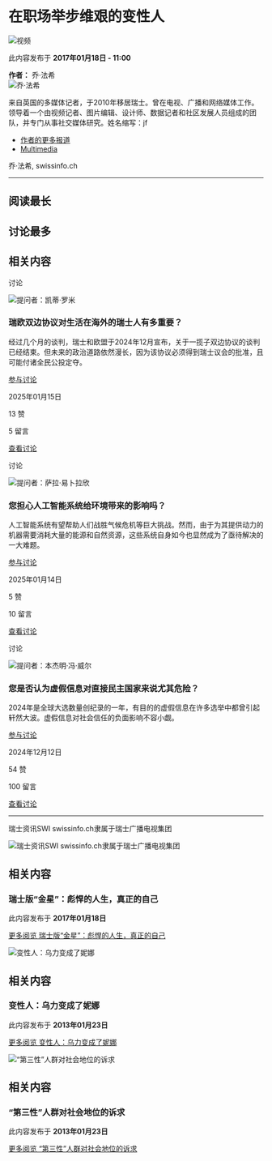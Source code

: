 # 在职场举步维艰的变性人

![视频](https://il.srgssr.ch/images/?imageUrl=https://cdn.prod.swi-services.ch/video-delivery/images/7311009f-4cfd-4bb3-ae90-f4b9878c496a/WDtPPjcqF4lBqMPWDmwKhAMV9.KjqaPK/16x9&format=jpg&width=960)

此内容发布于 **2017年01月18日 - 11:00**

**作者：** 乔·法希  
![乔·法希](https://www.swissinfo.ch/content/wp-content/uploads/sites/13/2023/12/jo-fahy-profileImage-42390497.png?ver=d3f7cf03)

来自英国的多媒体记者，于2010年移居瑞士。曾在电视、广播和网络媒体工作。领导着一个由视频记者、图片编辑、设计师、数据记者和社区发展人员组成的团队，并专门从事社交媒体研究。姓名缩写：jf

- [作者的更多报道](https://www.swissinfo.ch/chi/author/%e4%b9%94%c2%b7%e6%b3%95%e5%b8%8c/)
- [Multimedia](https://www.swissinfo.ch/chi/department/multimedia)

乔·法希, swissinfo.ch

---

## 阅读最长

## 讨论最多

## 相关内容

讨论

![提问者：凯蒂·罗米](https://www.swissinfo.ch/content/wp-content/uploads/sites/13/2023/12/katy-romy-profileImage-42390267.png?ver=04173011)

### 瑞欧双边协议对生活在海外的瑞士人有多重要？

经过几个月的谈判，瑞士和欧盟于2024年12月宣布，关于一揽子双边协议的谈判已经结束。但未来的政治道路依然漫长，因为该协议必须得到瑞士议会的批准，且可能付诸全民公投定夺。

[参与讨论](https://www.swissinfo.ch/chi/%e6%b5%b7%e5%a4%96%e7%91%9e%e5%a3%ab%e4%ba%ba/%e7%91%9e%e6%ac%a7%e5%8f%8c%e8%be%b9%e5%8d%8f%e8%ae%ae%e5%af%b9%e7%94%9f%e6%b4%bb%e5%9c%a8%e6%b5%b7%e5%a4%96%e7%9a%84%e7%91%9e%e5%a3%ab%e4%ba%ba%e6%9c%89%e5%a4%9a%e9%87%8d%e8%a6%81%ef%bc%9f/88726350?utm_source=multiple&utm_medium=website&utm_campaign=recommendation_most-discussed_zh&utm_content=o&utm_term=wpblock_widget-most-discussed)

2025年01月15日

13 赞

5 留言

[查看讨论](https://www.swissinfo.ch/chi/%e6%b5%b7%e5%a4%96%e7%91%9e%e5%a3%ab%e4%ba%ba/%e7%91%9e%e6%ac%a7%e5%8f%8c%e8%be%b9%e5%8d%8f%e8%ae%ae%e5%af%b9%e7%94%9f%e6%b4%bb%e5%9c%a8%e6%b5%b7%e5%a4%96%e7%9a%84%e7%91%9e%e5%a3%ab%e4%ba%ba%e6%9c%89%e5%a4%9a%e9%87%8d%e8%a6%81%ef%bc%9f/88726350?utm_source=multiple&utm_medium=website&utm_campaign=recommendation_most-discussed_zh&utm_content=o&utm_term=wpblock_widget-most-discussed)

讨论

![提问者：萨拉·易卜拉欣](https://www.swissinfo.ch/content/wp-content/uploads/sites/13/2023/12/sara-ibrahim-profileImage-46196979.png?ver=e69b7661)

### 您担心人工智能系统给环境带来的影响吗？

人工智能系统有望帮助人们战胜气候危机等巨大挑战。然而，由于为其提供动力的机器需要消耗大量的能源和自然资源，这些系统自身如今也显然成为了亟待解决的一大难题。

[参与讨论](https://www.swissinfo.ch/chi/%e7%a7%91%e5%ad%a6/%e6%82%a8%e6%8b%85%e5%bf%83%e4%ba%ba%e5%b7%a5%e6%99%ba%e8%83%bd%e7%b3%bb%e7%bb%9f%e7%bb%99%e7%8e%af%e5%a2%83%e5%b8%a6%e6%9d%a5%e7%9a%84%e5%bd%b1%e5%93%8d%e5%90%97%ef%bc%9f/88714838?utm_source=multiple&utm_medium=website&utm_campaign=recommendation_most-discussed_zh&utm_content=o&utm_term=wpblock_widget-most-discussed)

2025年01月14日

5 赞

10 留言

[查看讨论](https://www.swissinfo.ch/chi/%e7%a7%91%e5%ad%a6/%e6%82%a8%e6%8b%85%e5%bf%83%e4%ba%ba%e5%b7%a5%e6%99%ba%e8%83%bd%e7%b3%bb%e7%bb%9f%e7%bb%99%e7%8e%af%e5%a2%83%e5%b8%a6%e6%9d%a5%e7%9a%84%e5%bd%b1%e5%93%8d%e5%90%97%ef%bc%9f/88714838?utm_source=multiple&utm_medium=website&utm_campaign=recommendation_most-discussed_zh&utm_content=o&utm_term=wpblock_widget-most-discussed)

讨论

![提问者：本杰明·冯·威尔](https://www.swissinfo.ch/content/wp-content/uploads/sites/13/2023/12/benjamin-von-wyl-profileImage-47039375.png?ver=ddaac810)

### 您是否认为虚假信息对直接民主国家来说尤其危险？

2024年是全球大选数量创纪录的一年，有目的的虚假信息在许多选举中都曾引起轩然大波。虚假信息对社会信任的负面影响不容小觑。

[参与讨论](https://www.swissinfo.ch/chi/%e6%b0%91%e4%b8%bb/%e6%82%a8%e6%98%af%e5%90%a6%e8%ae%a4%e4%b8%ba%e8%99%9a%e5%81%87%e4%bf%a1%e6%81%af%e5%af%b9%e7%9b%b4%e6%8e%a5%e6%b0%91%e4%b8%bb%e5%9b%bd%e5%ae%b6%e6%9d%a5%e8%af%b4%e5%b0%a4%e5%85%b6%e5%8d%b1%e9%99%a9%ef%bc%9f/88581284?utm_source=multiple&utm_medium=website&utm_campaign=recommendation_most-discussed_zh&utm_content=o&utm_term=wpblock_widget-most-discussed)

2024年12月12日

54 赞

100 留言

[查看讨论](https://www.swissinfo.ch/chi/%e6%b0%91%e4%b8%bb/%e6%82%a8%e6%98%af%e5%90%a6%e8%ae%a4%e4%b8%ba%e8%99%9a%e5%81%87%e4%bf%a1%e6%81%af%e5%af%b9%e7%9b%b4%e6%8e%a5%e6%b0%91%e4%b8%bb%e5%9b%bd%e5%ae%b6%e6%9d%a5%e8%af%b4%e5%b0%a4%e5%85%b6%e5%8d%b1%e9%99%a9%ef%bc%9f/88581284?utm_source=multiple&utm_medium=website&utm_campaign=recommendation_most-discussed_zh&utm_content=o&utm_term=wpblock_widget-most-discussed)

---

瑞士资讯SWI swissinfo.ch隶属于瑞士广播电视集团

![瑞士资讯SWI swissinfo.ch隶属于瑞士广播电视集团](https://www.swissinfo.ch/chi/wp-content/themes/swissinfo-theme/assets/srg-ssr-small-logo.png)

## 相关内容

### 瑞士版“金星”：彪悍的人生，真正的自己

此内容发布于 **2017年01月18日**

[更多阅览 瑞士版“金星”：彪悍的人生，真正的自己](https://www.swissinfo.ch/chi/society/%e5%8f%98%e6%80%a7%e4%ba%ba_%e7%91%9e%e5%a3%ab%e7%89%88-%e9%87%91%e6%98%9f-%e5%bd%aa%e6%82%8d%e7%9a%84%e4%ba%ba%e7%94%9f-%e7%9c%9f%e6%ad%a3%e7%9a%84%e8%87%aa%e5%b7%b1/42401122)

![变性人：乌力变成了妮娜](https://www.swissinfo.ch/content/wp-content/uploads/sites/13/2013/01/cfd678e0e4f405285499dc814f63bd18-che_1212_nina_stieger_11-34730034-data.jpg?ver=1c5bf19f)

## 相关内容

### 变性人：乌力变成了妮娜

此内容发布于 **2013年01月23日**

[更多阅览 变性人：乌力变成了妮娜](https://www.swissinfo.ch/chi/%e7%94%9f%e6%b4%bb%e5%85%bb%e8%80%81/%e5%8f%98%e6%80%a7%e4%ba%ba-%e4%b9%8c%e5%8a%9b%e5%8f%98%e6%88%90%e4%ba%86%e5%a6%ae%e5%a8%9c/34792330)

![“第三性”人群对社会地位的诉求](https://www.swissinfo.ch/content/wp-content/uploads/sites/13/2013/01/6fd20debbfa0951f196a55fa851f26ca-daniela_truffer-34730788-data.jpg?ver=d725556b)

## 相关内容

### “第三性”人群对社会地位的诉求

此内容发布于 **2013年01月23日** 

[更多阅览 “第三性”人群对社会地位的诉求](https://www.swissinfo.ch/chi/culture/%e7%ac%ac%e4%b8%89%e6%80%a7-%e4%ba%ba%e7%be%a4%e5%af%b9%e7%a4%be%e4%bc%9a%e5%9c%b0%e4%bd%8d%e7%9a%84%e8%af%89%e6%b1%82/34781602)
<!-- tcd_original_link https://www.swissinfo.ch/chi/%E7%94%9F%E6%B4%BB%E5%85%BB%E8%80%81/%E5%8F%98%E6%80%A7%E4%BA%BA_%E5%9C%A8%E8%81%8C%E5%9C%BA%E4%B8%BE%E6%AD%A5%E7%BB%B4%E8%89%B0%E7%9A%84%E5%8F%98%E6%80%A7%E4%BA%BA/42411996 -->
